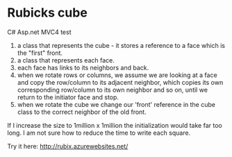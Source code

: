Rubicks cube
============

C# Asp.net MVC4 test

1. a class that represents the cube - it stores a reference to a face which is the "first" front.
2. a class that represents each face.
3. each face has links to its neighbors and back.
4. when we rotate rows or columns, we assume we are looking at a face and copy the row/column to its adjacent neighbor, which copies its own corresponding row/column to its own neighbor and so on, until we return to the initiator face and stop.
5. when we rotate the cube we change our 'front' reference in the cube class to the correct neighbor of the old front.

If I increase the size to 1million x 1million the initialization would take far too long. I am not sure how to reduce the time to write each square.

Try it here: http://rubix.azurewebsites.net/
